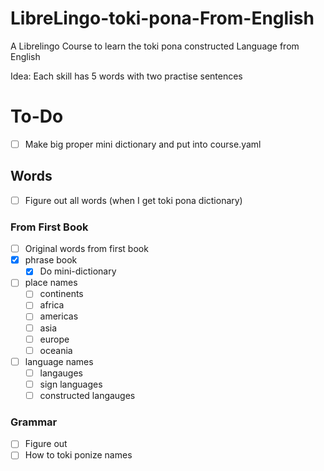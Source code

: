 # LibreLingo-toki-pona-From-English
A Librelingo Course to learn the toki pona constructed Language from English

Idea: Each skill has 5 words with two practise sentences

# To-Do
- [ ] Make big proper mini dictionary and put into course.yaml
## Words
- [ ] Figure out all words (when I get toki pona dictionary)
### From First Book
- [ ] Original words from first book
- [x] phrase book
  - [x] Do mini-dictionary
- [ ] place names
  - [ ] continents
  - [ ] africa
  - [ ] americas
  - [ ] asia
  - [ ] europe
  - [ ] oceania
- [ ] language names
  - [ ] langauges
  - [ ] sign languages
  - [ ] constructed langauges

### Grammar
- [ ] Figure out
- [ ] How to toki ponize names

